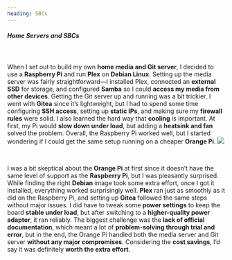 ```yaml
---
heading: SBCs
---
```


##### Home Servers and SBCs

&nbsp;
&nbsp;

<div clasName='paragraphWrapper'>
When I set out to build my own <b>home media and Git server</b>, I decided to use a <b>Raspberry Pi</b> and run <b>Plex</b> on <b>Debian Linux</b>. Setting up the media server was fairly straightforward—I installed Plex, connected an <b>external SSD</b> for storage, and configured <b>Samba</b> so I could <b>access my media from other devices</b>. Getting the Git server up and running was a bit trickier. I went with <b>Gitea</b> since it’s lightweight, but I had to spend some time configuring <b>SSH access</b>, setting up <b>static IPs</b>, and making sure my <b>firewall rules</b> were solid. I also learned the hard way that <b>cooling</b> is important. At first, my Pi would <b>slow down under load</b>, but adding a <b>heatsink and fan</b> solved the problem. Overall, the Raspberry Pi worked well, but I started wondering if I could get the same setup running on a cheaper <b>Orange Pi</b>.

<Image className='SBCImage' src='/SBCs.jpg' />

</div>

&nbsp;

<div clasName='paragraphWrapper'>
I was a bit skeptical about the <b>Orange Pi</b> at first since it doesn’t have the same level of support as the <b>Raspberry Pi</b>, but I was pleasantly surprised. While finding the right <b>Debian</b> image took some extra effort, once I got it installed, everything worked surprisingly well. <b>Plex</b> ran just as smoothly as it did on the Raspberry Pi, and setting up <b>Gitea</b> followed the same steps without major issues. I did have to tweak some <b>power settings</b> to keep the board <b>stable under load</b>, but after switching to a <b>higher-quality power adapter</b>, it ran reliably. The biggest challenge was the <b>lack of official documentation</b>, which meant a lot of <b>problem-solving through trial and error</b>, but in the end, the Orange Pi handled both the media server and Git server <b>without any major compromises</b>. Considering the <b>cost savings</b>, I’d say it was definitely <b>worth the extra effort</b>.
</div>
